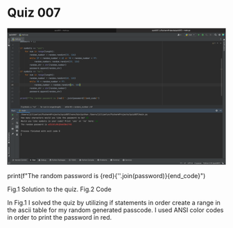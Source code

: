 # Quiz 007

![](quiz007revised.png)

print(f"The random password is {red}{''.join(password)}{end_code}")


Fig.1 Solution to the quiz.
Fig.2 Code

In Fig.1 I solved the quiz by utilizing if statements in order create a range in the ascii table for my random generated passcode. I used ANSI color codes in order to print the password in red.
